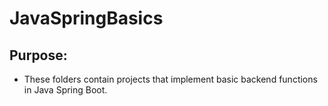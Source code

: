 # JavaSpringBasics
## Purpose:
- These folders contain projects that implement basic backend functions in Java Spring Boot.
